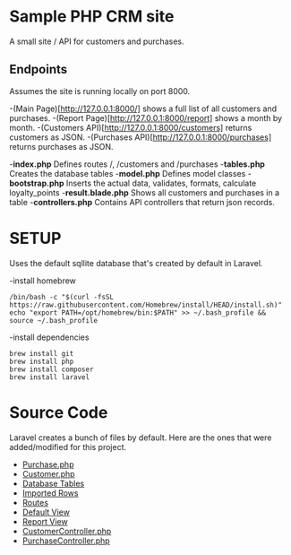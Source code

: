 # Sample PHP CRM site

A small site / API for customers and purchases.

## Endpoints

Assumes the site is running locally on port 8000.

-(Main Page)[http://127.0.0.1:8000/] shows a full list of all customers and purchases.
-(Report Page)[http://127.0.0.1:8000/report] shows a month by month.
-(Customers API)[http://127.0.0.1:8000/customers] returns customers as JSON.
-(Purchases API)[http://127.0.0.1:8000/purchases] returns purchases as JSON.

-**index.php**           Defines routes /, /customers and /purchases
-**tables.php**          Creates the database tables
-**model.php**           Defines model classes
-**bootstrap.php**       Inserts the actual data, validates, formats, calculate loyalty_points
-**result.blade.php**    Shows all customers and purchases in a table
-**controllers.php**     Contains API controllers that return json records.



# SETUP

Uses the default sqllite database that's created by default in Laravel.

-install homebrew

    /bin/bash -c "$(curl -fsSL https://raw.githubusercontent.com/Homebrew/install/HEAD/install.sh)"
    echo "export PATH=/opt/homebrew/bin:$PATH" >> ~/.bash_profile && source ~/.bash_profile

-install dependencies

    brew install git
    brew install php
    brew install composer
    brew install laravel

# Source Code

Laravel creates a bunch of files by default.
Here are the ones that were added/modified for this project.

- [Purchase.php](laravel/crm/app/Models/Purchase.php)
- [Customer.php](laravel/crm/app/Models/Customer.php)
- [Database Tables](laravel/crm/database/migrations/0001_01_01_000003_create_tables.php)
- [Imported Rows](laravel/crm/database/migrations/0001_01_01_000004_create_rows.php)
- [Routes](laravel/crm/routes/web.php)
- [Default View](laravel/crm/resources/views/report.blade.php)
- [Report View](laravel/crm/resources/views/result.blade.php)
- [CustomerController.php](laravel/crm/app/Http/Controllers/CustomerController.php)
- [PurchaseController.php](laravel/crm/app/Http/Controllers/PurchaseController.php)